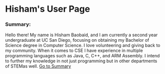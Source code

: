 # Hisham's User Page
### <a name="summary"></a> Summary:
Hello there! My name is Hisham Baobaid, and I am currently a second year undergraduate at UC San Diego, focusing on obtaining my Bachelor of Science degree in Computer Science. I love volunteering and giving back to my community. 
When it comes to CSE I have experience in multiple programming languages such as Java, C, C++, and ARM Assembly. I intend to further my knowledge in not just programming but in other departments of STEMas well.
[Go to Summary](#summary)
